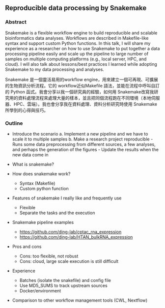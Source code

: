 ## Reproducible data processing by Snakemake

### Abstract
Snakemake is a flexible workflow engine to build reproducible and scalable bioinformatics data analyses. Workflows are described in Makefile-like syntax and support custom Python functions. In this talk, I will share my experience as a researcher on how to use Snakemake to put together a data processing pipeline easily and scale up the pipeline to large number of samples on multiple computing platforms (e.g., local server, HPC, and cloud). I will also talk about lessons/best practices I learned while adopting Snakemake to my data processing and analyses.

Snakemake 是一個靈活易用的workflow engine，用來建立一個可再現、可擴展的生物資訊分析流程。它的 workflow近似Makefile 語法，並能在流程中呼叫自訂的 Python 函式。我會分享以我一個研究員的經驗，如何用 Snakemake改寫我研究用的資料處理流程來處理大量的樣本，並且把同個流程跑在不同環境（本地伺服器、HPC、雲端）。我也會分享我在資料處理、資料分析研究時使用 Snakemake所學到的心得與技巧。

### Outline
- Introduce the scenario
    a. Implement a new pipeline and we have to scale it to multiple samples
    b. Make a research project reproducible
        - Runs some data preprocessing from different sources, a few analyses, and perhaps the generation of the figures
        - Update the results when the new data come in

- What is snakemake?
- How does snakemake work?
    - Syntax (Makefile)
    - Custom python function
- Features of snakemake I really like and frequently use
    - Flexible
    - Separate the tasks and the execution

- Snakemake pipeline examples
    - https://github.com/ding-lab/cptac_rna_expression
    - https://github.com/ding-lab/HTAN_bulkRNA_expression

- Pros and cons
    - Cons: too flexible, not robust
    - Cons: cloud, large scale execution is still difficult

- Experience
    - Batches (isolate the snakefile) and config file
    - Use MD5_SUMS to track upstream sources
    - Docker/environment

- Comparison to other workflow management tools (CWL, Nextflow)
